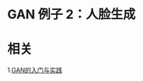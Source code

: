 
# GAN 例子 2：人脸生成

# 相关

1.[GAN的入门与实践](https://mp.weixin.qq.com/s?__biz=MzUyMjE2MTE0Mw==&mid=2247484527&idx=1&sn=fa11374c1e34a6617d635aae8081a4bb&chksm=f9d15af7cea6d3e1f6baef3be367aef2bb1dd2c2a6c0a3d3604c491f0fe4096a451813a29e15&scene=21#wechat_redirect)


